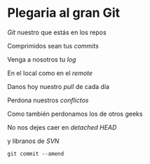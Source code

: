# Plegaria al gran Git

*Git* nuestro que estás en los repos

Comprimidos sean tus *commits*

Venga a nosotros tu *log*

En el local como en el *remote*

Danos hoy nuestro *pull* de cada día

Perdona nuestros *conflictos*

Como también perdonamos los de otros geeks<br/>

No nos dejes caer en *detached HEAD*

y libranos de *SVN*

`git commit --amend`
